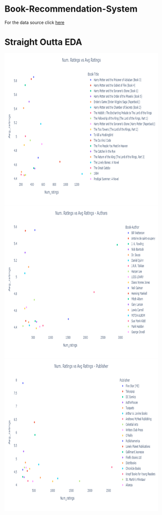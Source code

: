 # Book-Recommendation-System

For the data source click <a href="https://www.kaggle.com/datasets/arashnic/book-recommendation-dataset">here</a>

<h1>Straight Outta EDA</h1> 
<img src="https://github.com/VirajBhatPrabhu/Book-Recommendation-System/blob/main/Images/newplot%20(1).png" alt="img1" style="width:700px;height:500px;">
<img src="https://github.com/VirajBhatPrabhu/Book-Recommendation-System/blob/main/Images/newplot%20(2).png" alt="img1" style="width:700px;height:500px;">
<img src="https://github.com/VirajBhatPrabhu/Book-Recommendation-System/blob/main/Images/newplot%20(3).png" alt="img1" style="width:700px;height:500px;">
